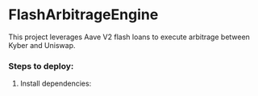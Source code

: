 # FlashArbitrageEngine

This project leverages Aave V2 flash loans to execute arbitrage between Kyber and Uniswap.

### Steps to deploy:
1. Install dependencies:
